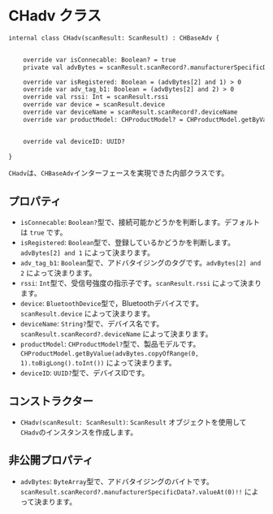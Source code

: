 # CHadv クラス
```svg
internal class CHadv(scanResult: ScanResult) : CHBaseAdv {


    override var isConnecable: Boolean? = true
    private val advBytes = scanResult.scanRecord?.manufacturerSpecificData?.valueAt(0)!!

    override var isRegistered: Boolean = (advBytes[2] and 1) > 0
    override var adv_tag_b1: Boolean = (advBytes[2] and 2) > 0
    override val rssi: Int = scanResult.rssi
    override var device = scanResult.device
    override var deviceName = scanResult.scanRecord?.deviceName
    override var productModel: CHProductModel? = CHProductModel.getByValue(advBytes.copyOfRange(0, 1).toBigLong().toInt())


    override val deviceID: UUID?
        
}

```


`CHadv`は、`CHBaseAdv`インターフェースを実現できた内部クラスです。

## プロパティ

- `isConnecable`: `Boolean?`型で、接続可能かどうかを判断します。デフォルトは `true` です。
- `isRegistered`: `Boolean`型で、登録しているかどうかを判断します。`advBytes[2] and 1` によって決まります。
- `adv_tag_b1`: `Boolean`型で、アドバタイジングのタグです。`advBytes[2] and 2` によって決まります。
- `rssi`: `Int`型で、受信号強度の指示子です。`scanResult.rssi` によって決まります。
- `device`: `BluetoothDevice`型で，Bluetoothデバイスです。 `scanResult.device` によって決まります。
- `deviceName`: `String?`型で、デバイス名です。 `scanResult.scanRecord?.deviceName` によって決まります。
- `productModel`: `CHProductModel?`型で、製品モデルです。 `CHProductModel.getByValue(advBytes.copyOfRange(0, 1).toBigLong().toInt())` によって決まります。
- `deviceID`:  `UUID?`型で、デバイスIDです。

## コンストラクター

- `CHadv(scanResult: ScanResult)`: `ScanResult` オブジェクトを使用して`CHadv`のインスタンスを作成します。 

## 非公開プロパティ

- `advBytes`: `ByteArray`型で、アドバタイジングのバイトです。`scanResult.scanRecord?.manufacturerSpecificData?.valueAt(0)!!` によって決まります。